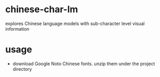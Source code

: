 # chinese-char-lm
explores Chinese language models with sub-character level visual information

# usage

- download Google Noto Chinese fonts. unzip them under the project directory

